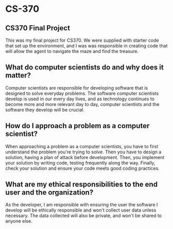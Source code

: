 # CS-370

## CS370 Final Project
This was my final project for CS370. We were supplied with starter code that set up the environment, and I was was responsible in creating code that will allow the agent to navigate the maze and find the treasure. 

## What do computer scientists do and why does it matter?
Computer scientists are responsible for developing software that is designed to solve everyday problems. The software computer scientists develop is used in our every day lives, and as technology continues to become more and more relevant day to day, computer scientists and the software they develop will be crucial. 

## How do I approach a problem as a computer scientist?
When approaching a problem as a computer scientists, you have to first understand the problem you're trying to solve. Then you have to design a solution, having a plan of attack before development. Then, you implement your solution by writing code, testing frequently along the way. Finally, check your solution and ensure your code meets good coding practices. 

## What are my ethical responsibilities to the end user and the organization?
As the developer, I am responsible with ensuring the user the software I develop will be ethically responsible and won't collect user data unless necessary. The data collected will also be private, and won't be shared to anyone else. 
